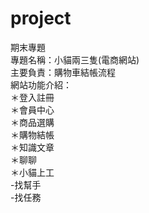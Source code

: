 # project
期末專題  
專題名稱：小貓兩三隻(電商網站)  
主要負責：購物車結帳流程  
網站功能介紹：  
＊登入註冊   
＊會員中心   
＊商品選購  
＊購物結帳  
＊知識文章   
＊聊聊  
＊小貓上工   
  -找幫手  
  -找任務



